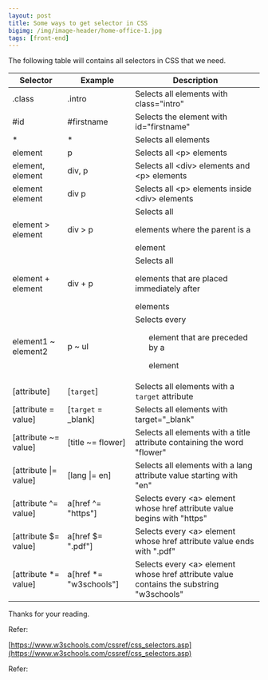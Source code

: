 ```yaml
---
layout: post
title: Some ways to get selector in CSS
bigimg: /img/image-header/home-office-1.jpg
tags: [front-end]
---
```


The following table will contains all selectors in CSS that we need.

|       Selector       |          Example        |                  Description                    |
| -------------------- | ----------------------- | ----------------------------------------------- |
| .class               | .intro                  | Selects all elements with class="intro"         |
| #id                  | #firstname              | Selects the element with id="firstname"         |
| *                    | *                       | Selects all elements                            |
| element              | p                       | Selects all \<p\> elements                      |
| element, element     | div, p                  | Selects all \<div\> elements and \<p\> elements |
| element element      | div p                   | Selects all \<p\> elements inside \<div\> elements |
| element > element    | div > p                 | Selects all <p> elements where the parent is a <div> element |
| element + element    | div + p                 | Selects all <p> elements that are placed immediately after <div> elements |
| element1 ~ element2  | p ~ ul                  | Selects every <ul> element that are preceded by a <p> element |
| [attribute]          | [```target```]          | Selects all elements with a ```target``` attribute |
| [attribute = value]  | [```target``` = _blank] | Selects all elements with target="_blank"          |
| [attribute ~= value] | [title ~= flower]       | Selects all elements with a title attribute containing the word "flower" |
| [attribute \|= value]| [lang \|= en]           | Selects all elements with a lang attribute value starting with "en" |
| [attribute \^= value]| a[href \^= "https"]     | Selects every \<a\> element whose href attribute value begins with "https" |
| [attribute \$= value]| a[href \$= ".pdf"] 	 | Selects every \<a\> element whose href attribute value ends with ".pdf" |
| [attribute \*= value]| a[href \*= "w3schools"] | Selects every \<a\> element whose href attribute value contains the substring "w3schools" |




Thanks for your reading. 

Refer: 

[https://www.w3schools.com/cssref/css_selectors.asp](https://www.w3schools.com/cssref/css_selectors.asp)


















Refer: 


